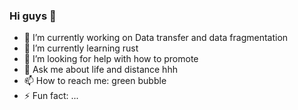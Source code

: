 ### Hi guys 👋

- 🔭 I’m currently working on Data transfer and data fragmentation
- 🌱 I’m currently learning rust 
- 🤔 I’m looking for help with how to promote
- 💬 Ask me about life and distance hhh
- 📫 How to reach me: green bubble
- ⚡ Fun fact: ...

<!--
**corgy-w/corgy-w** is a ✨ _special_ ✨ repository because its `README.md` (this file) appears on your GitHub profile.

Here are some ideas to get you started:

- 🔭 I’m currently working on ...
- 🌱 I’m currently learning ...
- 👯 I’m looking to collaborate on ...
- 🤔 I’m looking for help with ...
- 💬 Ask me about ...
- 📫 How to reach me: ...
- 😄 Pronouns: ...
- ⚡ Fun fact: ...
-->
